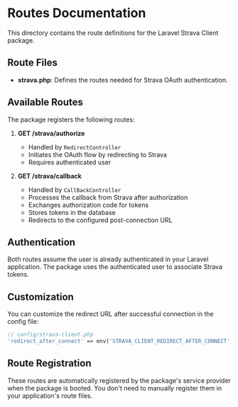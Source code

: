 # Routes Documentation

This directory contains the route definitions for the Laravel Strava Client package.

## Route Files

- **strava.php**: Defines the routes needed for Strava OAuth authentication.

## Available Routes

The package registers the following routes:

1. **GET /strava/authorize**
   - Handled by `RedirectController`
   - Initiates the OAuth flow by redirecting to Strava
   - Requires authenticated user

2. **GET /strava/callback**
   - Handled by `CallBackController`
   - Processes the callback from Strava after authorization
   - Exchanges authorization code for tokens
   - Stores tokens in the database
   - Redirects to the configured post-connection URL

## Authentication

Both routes assume the user is already authenticated in your Laravel application. The package uses the authenticated user to associate Strava tokens.

## Customization

You can customize the redirect URL after successful connection in the config file:

```php
// config/strava-client.php
'redirect_after_connect' => env('STRAVA_CLIENT_REDIRECT_AFTER_CONNECT', '/admin')
```

## Route Registration

These routes are automatically registered by the package's service provider when the package is booted. You don't need to manually register them in your application's route files.